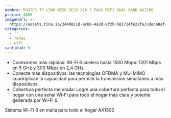 ```yaml
---
nombre: ROUTER TP LINK MESH DECO X10 3 PACK WIFI DUAL BAND AX1500
precio: 4069
imagenUrl: >-
  https://assets.tina.io/2440011d-ac00-4a2d-8f2b-581714fe22fa/cdeca8af-947e-4e34-a9c0-f975281385f6.d9dbb9c74865c3acfd427f8771ec5f33.jpeg
categories:
  - ''
  - redes
  - wifi
cantidad: 5
---
```


* Conexiones más rápidas: Wi-Fi 6 acelera hasta 1500 Mbps: 1201 Mbps en 5 GHz y 300 Mbps en 2,4 GHz.
* Conecte más dispositivos: las tecnologías OFDMA y MU-MIMO cuadriplican la capacidad para permitir la transmisión simultánea a más dispositivos.
* Cobertura perfecta mejorada: Logre una cobertura perfecta para todo el hogar con una señal Wi-Fi para todo el hogar más clara y potente generada por Wi-Fi 6.

Sistema Wi-Fi 6 en malla para todo el hogar AX1500

